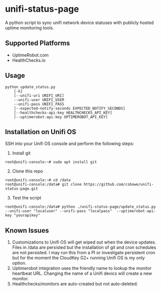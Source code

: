 # unifi-status-page

A python script to sync unifi network device statuses with publicly hosted uptime monitoring tools.  

## Supported Platforms
* UptimeRobot.com
* HealthChecks.io

## Usage
```
python update_status.py 
	[-h] 
	[--unifi-uri UNIFI_URI] 
	--unifi-user UNIFI_USER 
	--unifi-pass UNIFI_PASS 
	[--expected-notify-seconds EXPECTED_NOTIFY_SECONDS] 
	[--healthchecks-api-key HEALTHCHECKS_API_KEY] 
	[--uptimerobot-api-key UPTIMEROBOT_API_KEY]
```

## Installation on Unifi OS
SSH into your Unifi OS console and perform the following steps:
1. Install git
```
root@unifi-console:~# sudo apt install git
```
2. Clone this repo
```
root@unifi-console:~# cd /data
root@unifi-console:/data# git clone https://github.com/csbowe/unifi-status-page.git
```
3. Test the script
```
root@unifi-console:/data# python ./unifi-status-page/update_status.py --unifi-user "localuser" --unifi-pass "localpass"  --uptimerobot-api-key "yourapikey"
```

## Known Issues
1. Customizations to Unifi OS will get wiped out when the device updates.  Files in /data are persisted but the installation of git and cron schedules are not persisted.  I may run this from a PI or investigate persistent cron but for the moment the CloudKey G2+ running Unifi OS is my only option.
1. Uptimerobot integration uses the friendly name to lookup the monitor heartbeat URL.  Changing the name of a Unifi devics will create a new monitor.
1. Healthchecks/monitors are auto-created but not auto-deleted.  
